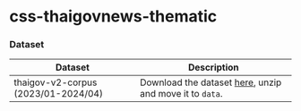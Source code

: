 # css-thaigovnews-thematic

### Dataset
| Dataset | Description |
| ----- |  ---- |
| thaigov-v2-corpus (2023/01-2024/04)  | Download the dataset [here](https://drive.google.com/file/d/1HElswdqj0rd2PyglD1JSj-T9pk67cGrA/view?usp=sharing), unzip and move it to `data`.|